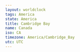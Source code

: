 ```yaml
---
layout: worldclock
tags: America
state: America
title: Cambridge Bay
name: Canada
iso: CA
timezone: America/Cambridge_Bay
utc: UTC
---
```


